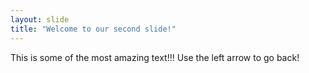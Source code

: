 ```yaml
---
layout: slide
title: "Welcome to our second slide!"
---
```

This is some of the most amazing text!!!
Use the left arrow to go back!
